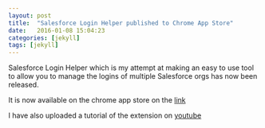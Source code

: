 ```yaml
---
layout: post
title:  "Salesforce Login Helper published to Chrome App Store"
date:   2016-01-08 15:04:23
categories: [jekyll]
tags: [jekyll]
---
```


Salesforce Login Helper which is my attempt at making an easy to use tool to allow you to manage the logins of multiple Salesforce orgs has now been released.

It is now available on the chrome app store on the [link](https://chrome.google.com/webstore/detail/salesforce-login-helper/lphjfeeaniomnoomcplfomgonemdmplf)

I have also uploaded a tutorial of the extension on [youtube](https://www.youtube.com/watch?v=0XVmU9s29zM&feature=youtu.be)
